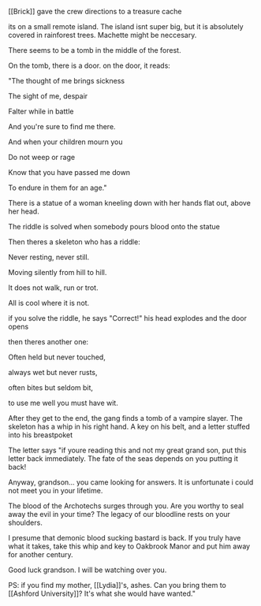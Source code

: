 [[Brick]] gave the crew directions to a treasure cache

its on a small remote island. The island isnt super big, but it is absolutely covered in rainforest trees. Machette might be neccesary.

There seems to be a tomb in the middle of the forest.

On the tomb, there is a door. on the door, it reads:


"The thought of me brings sickness

The sight of me, despair

Falter while in battle

And you're sure to find me there.

And when your children mourn you

Do not weep or rage

Know that you have passed me down

To endure in them for an age."

There is a statue of a woman kneeling down with her hands flat out, above her head.

The riddle is solved when somebody pours blood onto the statue


Then theres a skeleton who has a riddle:

Never resting, never still.

Moving silently from hill to hill.

It does not walk, run or trot.

All is cool where it is not.

if you solve the riddle, he says "Correct!" his head explodes and the door opens

then theres another one:

Often held but never touched,

always wet but never rusts,

often bites but seldom bit,

to use me well you must have wit.



After they get to the end, the gang finds a tomb of a vampire slayer. The skeleton has a whip in his right hand. A key on his belt, and a letter stuffed into his breastpoket

The letter says "if youre reading this and not my great grand son, put this letter back immediately. The fate of the seas depends on you putting it back!

Anyway, grandson... you came looking for answers. It is unfortunate i could not meet you in your lifetime.

The blood of the Archotechs surges through you. Are you worthy to seal away the evil in your time? The legacy of our bloodline rests on your shoulders.

I presume that demonic blood sucking bastard is back. If you truly have what it takes, take this whip and key to Oakbrook Manor and put him away for another century.

Good luck grandson. I will be watching over you.

PS: if you find my mother, [[Lydia]]'s, ashes. Can you bring them to [[Ashford University]]? It's what she would have wanted."

